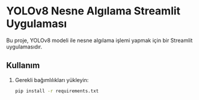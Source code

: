 # YOLOv8 Nesne Algılama Streamlit Uygulaması

Bu proje, YOLOv8 modeli ile nesne algılama işlemi yapmak için bir Streamlit uygulamasıdır.

## Kullanım

1. Gerekli bağımlılıkları yükleyin:
   ```bash
   pip install -r requirements.txt
